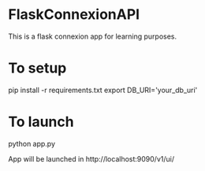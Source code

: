 # FlaskConnexionAPI

This is a flask connexion app for learning purposes. 

# To setup

pip install -r requirements.txt
export DB_URI='your_db_uri'

# To launch

python app.py

App will be launched in http://localhost:9090/v1/ui/
